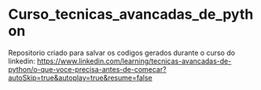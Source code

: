 # Curso_tecnicas_avancadas_de_python
 Repositorio criado para salvar os codigos gerados durante o curso do linkedin: https://www.linkedin.com/learning/tecnicas-avancadas-de-python/o-que-voce-precisa-antes-de-comecar?autoSkip=true&autoplay=true&resume=false
